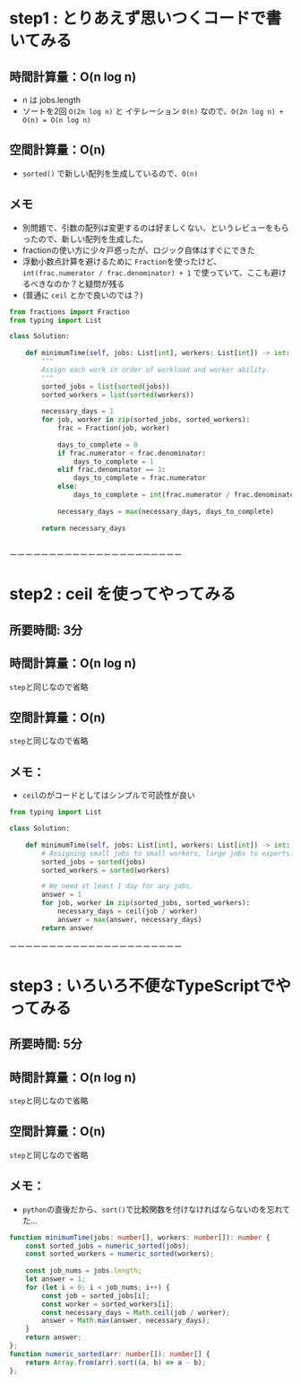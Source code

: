 # step1 : とりあえず思いつくコードで書いてみる

## 時間計算量：O(n log n)
- n は jobs.length
- ソートを2回 `O(2n log n)` と イテレーション `O(n)` なので、`O(2n log n) + O(n) = O(n log n)`

## 空間計算量：O(n)
- `sorted()` で新しい配列を生成しているので、`O(n)`

## メモ
- 別問題で、引数の配列は変更するのは好ましくない、というレビューをもらったので、新しい配列を生成した。
- fractionの使い方に少々戸惑ったが、ロジック自体はすぐにできた
- 浮動小数点計算を避けるために `Fraction`を使ったけど、`int(frac.numerator / frac.denominator) + 1` で使っていて、ここも避けるべきなのか？と疑問が残る
- (普通に `ceil` とかで良いのでは？)

```python
from fractions import Fraction
from typing import List

class Solution:
    
    def minimumTime(self, jobs: List[int], workers: List[int]) -> int:
        """
        Assign each work in order of workload and worker ability.
        """
        sorted_jobs = list(sorted(jobs))
        sorted_workers = list(sorted(workers))
        
        necessary_days = 1
        for job, worker in zip(sorted_jobs, sorted_workers):
            frac = Fraction(job, worker)
            
            days_to_complete = 0
            if frac.numerator < frac.denominator:
                days_to_complete = 1
            elif frac.denominator == 1:
                days_to_complete = frac.numerator
            else:
                days_to_complete = int(frac.numerator / frac.denominator) + 1
            
            necessary_days = max(necessary_days, days_to_complete)
        
        return necessary_days
        
```

ーーーーーーーーーーーーーーーーーーーーーー
# step2 : ceil を使ってやってみる

## 所要時間: 3分

## 時間計算量：O(n log n)
`step`と同じなので省略

## 空間計算量：O(n)
`step`と同じなので省略

## メモ：
- `ceil`のがコードとしてはシンプルで可読性が良い

```python
from typing import List

class Solution:
    
    def minimumTime(self, jobs: List[int], workers: List[int]) -> int:
        # Assigning small jobs to small workers, large jobs to experts.
        sorted_jobs = sorted(jobs)
        sorted_workers = sorted(workers)

        # We need at least 1 day for any jobs.
        answer = 1
        for job, worker in zip(sorted_jobs, sorted_workers):
            necessary_days = ceil(job / worker)
            answer = max(answer, necessary_days)
        return answer
```
ーーーーーーーーーーーーーーーーーーーーーー
# step3 : いろいろ不便なTypeScriptでやってみる

## 所要時間: 5分

## 時間計算量：O(n log n)
`step`と同じなので省略

## 空間計算量：O(n)
`step`と同じなので省略

## メモ：
- `python`の直後だから、`sort()`で比較関数を付けなければならないのを忘れてた...

```typescript
function minimumTime(jobs: number[], workers: number[]): number {
    const sorted_jobs = numeric_sorted(jobs);
    const sorted_workers = numeric_sorted(workers);
    
    const job_nums = jobs.length;
    let answer = 1;
    for (let i = 0; i < job_nums; i++) {
        const job = sorted_jobs[i];
        const worker = sorted_workers[i];
        const necessary_days = Math.ceil(job / worker);
        answer = Math.max(answer, necessary_days);
    }
    return answer;
};
function numeric_sorted(arr: number[]): number[] {
    return Array.from(arr).sort((a, b) => a - b);
};
```